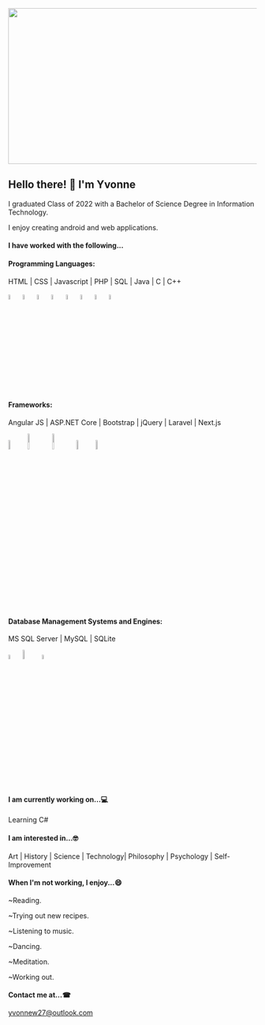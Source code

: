 <img align="center" src="https://github.com/Vonleo/Vonleo/assets/34787629/f5386a65-e3ec-46df-ba6b-bab1e3e8ec0d" width="600" height="315" />

<h2>Hello there! 👋 I'm Yvonne</h2>

<p>I graduated Class of 2022 with a Bachelor of Science Degree in Information Technology.</p>

<p>I enjoy creating android and web applications.</p>

<h4>I have worked with the following...</h4>
  
  #### Programming Languages:

<p>HTML | CSS | Javascript | PHP | SQL | Java | C | C++</p>

<img width="5%" src=https://github.com/Vonleo/Vonleo/assets/34787629/07492581-5556-430d-ae96-fe290e8ed7c3/>

<img width="5%" src=https://github.com/Vonleo/Vonleo/assets/34787629/3fed1ed4-f23f-4a1e-9f1b-3f1355c5bcdf/>

<img width="5%" src=https://github.com/Vonleo/Vonleo/assets/34787629/5f7a80af-3a99-4e18-a6b4-1af1988a430b/>

<img width="5%" src=https://github.com/Vonleo/Vonleo/assets/34787629/cf4a7edd-702e-403e-8913-da29599a8025/>

<img width="5%" src=https://github.com/Vonleo/Vonleo/assets/34787629/e690b2f2-d45c-474f-9737-e99be5c1c386/>

<img width="5%" src=https://github.com/Vonleo/Vonleo/assets/34787629/936e79e7-e551-4dbd-a31e-3db7e7f061d0/>

<img width="5%" src=https://github.com/Vonleo/Vonleo/assets/34787629/8847f994-ff2a-476b-b783-bd8ff1dc9e3f/>

<img width="5%" src=https://github.com/Vonleo/Vonleo/assets/34787629/19ce6619-8a60-44e4-97c1-47b8a7a3f705/>

#### Frameworks:

<p>Angular JS | ASP.NET Core | Bootstrap | jQuery | Laravel | Next.js </p>

<img width="7%" src=https://github.com/Vonleo/Vonleo/assets/34787629/e57b76f0-320b-4cef-90ac-abec6fee437d/>

<img width="9%" src=https://github.com/Vonleo/Vonleo/assets/34787629/ba2e56db-7d70-4b0a-8423-23b0851d9854/>

<img width="9%" src=https://github.com/Vonleo/Vonleo/assets/34787629/4208a938-469e-4a53-acf4-0ea49a5ca2b8/>

<img width="7%" src=https://github.com/Vonleo/Vonleo/assets/34787629/96c7a008-530b-4e6d-b114-37ad4da7bd09/>

<img width="7%" src=https://github.com/Vonleo/Vonleo/assets/34787629/9b0db650-e493-48ca-83d0-dde896ec235b/>
    
 #### Database Management Systems and Engines:

<p>MS SQL Server | MySQL | SQLite</p>

<img width="5%" src=https://github.com/Vonleo/Vonleo/assets/34787629/6cd9aab7-e009-47fc-9fb0-5748cffbd98f/>

<img width="7%" src=https://github.com/Vonleo/Vonleo/assets/34787629/5d6215ed-a15b-48ef-979f-0a58a47016cf/>

<img width="5%" src=https://github.com/Vonleo/Vonleo/assets/34787629/753f330b-9dec-47cc-bf2b-bcde8bd1398c/>

<h4>I am currently working on...💻</h4><p>Learning C#</p>

<h4>I am interested in...🤓</h4>
Art | History | Science | Technology| Philosophy | Psychology | Self-Improvement

<h4>When I'm not working, I enjoy...😄</h4>
<p>~Reading.</p>
<p>~Trying out new recipes.</p>
<p>~Listening to music.</p>
<p>~Dancing.</p>
<p>~Meditation.</p>
<p>~Working out.</p>

<h4>Contact me at...☎</h4>

 yvonnew27@outlook.com


<!-- FOR INDENTED CONTAINER
<div class="row">  
  <div class="column" markdown="1">    
    INSERT TEXT HERE   
  </div>  
 </div>
-->
